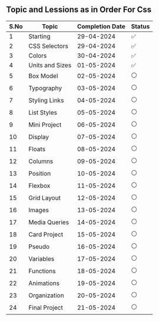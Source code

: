 ## Topic and Lessions as in Order For Css

| S.No | Topic            | Completion Date | Status       |
|------|------------------|-----------------|--------------|
| 1    | Starting         | 29-04-2024      | ✅           |
| 2    | CSS Selectors    | 29-04-2024      | ✅           |
| 3    | Colors           | 30-04-2024      | ✅           |
| 4    | Units and Sizes  | 01-05-2024      | ✅           |
| 5    | Box Model        | 02-05-2024      | ⚪           |
| 6    | Typography       | 03-05-2024      | ⚪           |
| 7    | Styling Links    | 04-05-2024      | ⚪           |
| 8    | List Styles      | 05-05-2024      | ⚪           |
| 9    | Mini Project     | 06-05-2024      | ⚪           |
| 10   | Display          | 07-05-2024      | ⚪           |
| 11   | Floats           | 08-05-2024      | ⚪           |
| 12   | Columns          | 09-05-2024      | ⚪           |
| 13   | Position         | 10-05-2024      | ⚪           |
| 14   | Flexbox          | 11-05-2024      | ⚪           |
| 15   | Grid Layout      | 12-05-2024      | ⚪           |
| 16   | Images           | 13-05-2024      | ⚪           |
| 17   | Media Queries    | 14-05-2024      | ⚪           |
| 18   | Card Project     | 15-05-2024      | ⚪           |
| 19   | Pseudo           | 16-05-2024      | ⚪           |
| 20   | Variables        | 17-05-2024      | ⚪           |
| 21   | Functions        | 18-05-2024      | ⚪           |
| 22   | Animations       | 19-05-2024      | ⚪           |
| 23   | Organization     | 20-05-2024      | ⚪           |
| 24   | Final Project    | 21-05-2024      | ⚪           |

